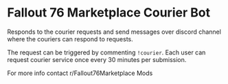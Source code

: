 # Fallout 76 Marketplace Courier Bot

Responds to the courier requests and send messages over discord channel where the couriers can respond to requests.

The request can be triggered by commenting `!courier`. Each user can request courier service once every 30 minutes per
submission.

For more info contact r/Fallout76Marketplace Mods